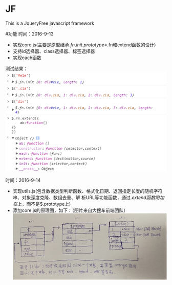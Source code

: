 # JF
This is a JqueryFree javascript framework

#功能
时间：2016-9-13
+ 实现core.js(主要是原型继承$.fn.init.prototype=$.fn和extend函数的设计)
+ 支持id选择器、class选择器、标签选择器
+ 实现each函数

测试结果：<br>
![](./test.png)

时间：2016-9-14
+ 实现utils.js(包含数据类型判断函数、格式化日期、返回指定长度的随机字符串、对象深度克隆、数组去重、解 析URL等功能函数，通过$.extend函数附加在$上，而不是$.prototype上)
+ 添加core.js的原理图，如下：（图片来自大搜车前端团队）
![](./core.jpg)
